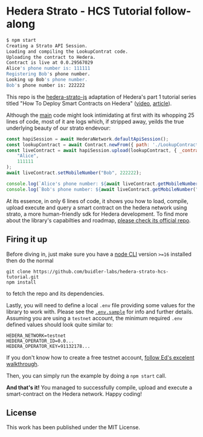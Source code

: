 # Hedera Strato - HCS Tutorial follow-along
``` bash
$ npm start
Creating a Strato API Session.
Loading and compiling the LookupContrat code.
Uploading the contract to Hedera.
Contract is live at 0.0.29567029
Alice's phone number is: 111111
Registering Bob's phone number.
Looking up Bob's phone number.
Bob's phone number is: 222222
```

This repo is the [hedera-strato-js](https://github.com/buidler-labs/hedera-strato-js) adaptation of Hedera's part 1 tutorial series titled "How To Deploy Smart Contracts on Hedera" ([video](https://youtu.be/L9Tm6yn_ayY), [article](https://hedera.com/blog/how-to-deploy-smart-contracts-on-hedera-part-1-a-simple-getter-and-setter-contract)). 

Although the [main](./main.mjs) code might look intimidating at first with its whopping 25 lines of code, most of it are logs which, if stripped away, yeilds the true underlying beauty of our strato endevour:
``` js
const hapiSession = await HederaNetwork.defaultApiSession();
const lookupContract = await Contract.newFrom({ path: './LookupContract.sol', ignoreWarnings: true });
const liveContract = await hapiSession.upload(lookupContract, { _contract: { gas: 100000 } }, 
    "Alice", 
    111111
);
await liveContract.setMobileNumber("Bob", 222222);

console.log(`Alice's phone number: ${await liveContract.getMobileNumber("Alice")}`);
console.log(`Bob's phone number: ${await liveContract.getMobileNumber("Bob")}`);
```

At its essence, in only 6 lines of code, it shows you how to load, compile, upload execute and query a smart contract on the hedera network using strato, a more human-friendly sdk for Hedera development. To find more about the library's capabilties and roadmap, [please check its official repo](https://github.com/buidler-labs/hedera-strato-js).

## Firing it up

Before diving in, just make sure you have a [node CLI](https://nodejs.org/en/download/) version `>=16` installed then do the normal
```
git clone https://github.com/buidler-labs/hedera-strato-hcs-tutorial.git
npm install
```
to fetch the repo and its dependencies.

Lastly, you will need to define a local `.env` file providing some values for the library to work with. Please see the [`.env.sample`](./.env.sample) for info and further details. Assuming you are using a `testnet` account, the minimum required `.env` defined values should look quite similar to:

```
HEDERA_NETWORK=testnet
HEDERA_OPERATOR_ID=0.0...
HEDERA_OPERATOR_KEY=91132178...
```

If you don't know how to create a free testnet account, [follow Ed's excelent walkthrough](https://www.youtube.com/watch?v=L9Tm6yn_ayY&t=88s). 

Then, you can simply run the example by doing a `npm start` call. 

**And that's it!** You managed to successfully compile, upload and execute a smart-contract on the Hedera network. Happy coding!

## License
This work has been published under the MIT License.